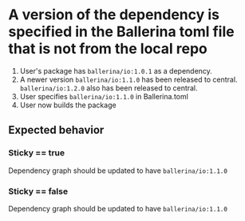 # A version of the dependency is specified in the Ballerina toml file that is not from the local repo

1. User's package has `ballerina/io:1.0.1` as a dependency.
2. A newer version `ballerina/io:1.1.0` has been released to central.
   `ballerina/io:1.2.0` also has been released to central.
3. User specifies `ballerina/io:1.1.0` in Ballerina.toml
3. User now builds the package

## Expected behavior

### Sticky == true
Dependency graph should be updated to have `ballerina/io:1.1.0`
### Sticky == false
Dependency graph should be updated to have `ballerina/io:1.1.0`

